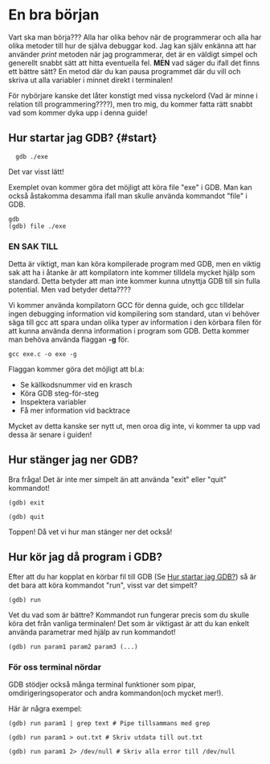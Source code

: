 # En bra början
Vart ska man börja??? Alla har olika behov när de programmerar och alla har olika metoder till hur de själva debuggar kod. Jag kan själv enkänna att har använder *print* metoden när jag programmerar, det är en väldigt simpel och generellt snabbt sätt att hitta eventuella fel. **MEN** vad säger du ifall det finns ett bättre sätt? En metod där du kan pausa programmet där du vill och skriva ut alla variabler i minnet direkt i terminalen!

För nybörjare kanske det låter konstigt med vissa nyckelord (Vad är minne i relation till programmering????), men tro mig, du kommer fatta rätt snabbt vad som kommer dyka upp i denna guide!

## Hur startar jag GDB? {#start}
```
  gdb ./exe
```
Det var visst lätt!

Exemplet ovan kommer göra det möjligt att köra file "exe" i GDB. Man kan också åstakomma desamma ifall man skulle använda kommandot "file" i GDB.

```
gdb
(gdb) file ./exe
```

### EN SAK TILL
Detta är viktigt, man kan köra kompilerade program med GDB, men en viktig sak att ha i åtanke är att kompilatorn inte kommer tilldela mycket hjälp som standard. Detta betyder att man inte kommer kunna utnyttja GDB till sin fulla potential. Men vad betyder detta????

Vi kommer använda kompilatorn GCC för denna guide, och gcc tilldelar ingen debugging information vid kompilering som standard, utan vi behöver säga till gcc att spara undan olika typer av information i den körbara filen för att kunna använda denna information i program som GDB. Detta kommer man behöva använda flaggan **-g** för.

```
gcc exe.c -o exe -g
```
Flaggan kommer göra det möjligt att bl.a:
- Se källkodsnummer vid en krasch
- Köra GDB steg-för-steg
- Inspektera variabler
- Få mer information vid backtrace

Mycket av detta kanske ser nytt ut, men oroa dig inte, vi kommer ta upp vad dessa är senare i guiden!

## Hur stänger jag ner GDB?
Bra fråga! Det är inte mer simpelt än att använda "exit" eller "quit" kommandot!
```
(gdb) exit
```
```
(gdb) quit
```
Toppen! Då vet vi hur man stänger ner det också!

## Hur kör jag då program i GDB?
Efter att du har kopplat en körbar fil till GDB (Se [Hur startar jag GDB?](#start)) så är det bara att köra kommandot "run", visst var det simpelt?

```
(gdb) run
```

Vet du vad som är bättre? Kommandot run fungerar precis som du skulle köra det från vanliga terminalen! Det som är viktigast är att du kan enkelt använda parametrar med hjälp av run kommandot!

```
(gdb) run param1 param2 param3 (...)
```

### För oss terminal nördar
GDB stödjer också många terminal funktioner som pipar, omdirigeringsoperator och andra kommandon(och mycket mer!).

Här är några exempel:
```
(gdb) run param1 | grep text # Pipe tillsammans med grep
```

```
(gdb) run param1 > out.txt # Skriv utdata till out.txt
```
```
(gdb) run param1 2> /dev/null # Skriv alla error till /dev/null
```
